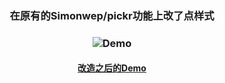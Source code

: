 
<h3 align="center">
     在原有的Simonwep/pickr功能上改了点样式
</h3>

<h3 align="center">
  <img alt="Demo" src="https://user-images.githubusercontent.com/30767528/53578134-4e297e80-3b77-11e9-9d74-4d2ed547c274.gif"/>
</h3>

<h4 align="center">
  <a href="https://barry1990.github.io/pickr/">改造之后的Demo</a>
</h4>
